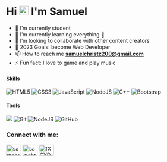 ### <h1 align="left">Hi <img src="https://media.giphy.com/media/hvRJCLFzcasrR4ia7z/giphy.gif" width="25px"> I'm Samuel</h1>


 - 🔭 I’m currently student
 - 🌱 I’m currently learning everything 🤣 
 - 👯 I’m looking to collaborate with other content creators
 - 🥅 2023 Goals: become Web Developer 
- 📫 How to reach me **samuelchristz200@gmail.com**
 - ⚡ Fun fact: I love to game and play music 
 
 
<h4 align="left">Skills</h4>
<p align="left">
  <img alt="HTML5" src="https://img.shields.io/badge/html5%20-%23E34F26.svg?&style=for-the-badge&logo=html5&logoColor=white"/>
  <img alt="CSS3" src="https://img.shields.io/badge/css3%20-%231572B6.svg?&style=for-the-badge&logo=css3&logoColor=white"/>
  <img alt="JavaScript" src="https://img.shields.io/badge/javascript%20-%23323330.svg?&style=for-the-badge&logo=javascript&logoColor=%23F7DF1E"/>
  <img alt="NodeJS" src="https://img.shields.io/badge/node.js%20-%2343853D.svg?&style=for-the-badge&logo=node.js&logoColor=white"/>
  <img alt="C++" src="https://img.shields.io/badge/c++%20-%2300599C.svg?&style=for-the-badge&logo=c%2B%2B&ogoColor=white"/>
  <img alt="Bootstrap" src="https://img.shields.io/badge/bootstrap%20-%23563D7C.svg?&style=for-the-badge&logo=bootstrap&logoColor=white"/>


<h4 align="left">Tools</h4>
<p align="left">
  <img src="https://img.shields.io/badge/Sublime%20Text-FF9800?style=for-the-badge&logo=Sublime%20Text&logoColor=white"/>
  <img alt="Git" src="https://img.shields.io/badge/git%20-%23F05033.svg?&style=for-the-badge&logo=git&logoColor=white"/>
  <img alt="NodeJS" src="https://img.shields.io/badge/node.js%20-%2343853D.svg?&style=for-the-badge&logo=node.js&logoColor=white"/> 
  <img alt="GitHub" src="https://img.shields.io/badge/github%20-%23121011.svg?&style=for-the-badge&logo=github&logoColor=white"/>
</p>


<h3 align="left">Connect with me:</h3>
<p align="left">
<a href="https://twitter.com/samchristz" target="blank"><img align="center" src="https://cdn.jsdelivr.net/npm/simple-icons@3.0.1/icons/twitter.svg" alt="samchristz" height="30" width="40" /></a>
<a href="https://instagram.com/samchristz" target="blank"><img align="center" src="https://cdn.jsdelivr.net/npm/simple-icons@3.0.1/icons/instagram.svg" alt="samchristz" height="30" width="40" /></a>
<a href="https://discord.gg/fXCYDJyVa2" target="blank"><img align="center" src="https://cdn.jsdelivr.net/npm/simple-icons@3.0.1/icons/discord.svg" alt="fXCYDJyVa2" height="30" width="40" /></a>
</p>

